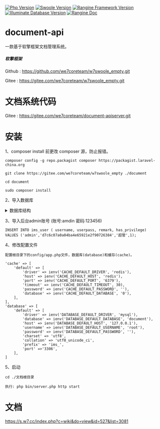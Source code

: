 [![Php Version](https://img.shields.io/badge/php-%3E=7.1-brightgreen.svg)](https://secure.php.net/)
[![Swoole Version](https://img.shields.io/badge/swoole-%3E=4.3.0-brightgreen.svg)](https://github.com/swoole/swoole-src)
[![Rangine Framework Version](https://img.shields.io/badge/rangine-%3E=0.0.1-brightgreen.svg)](https://gitee.com/we7coreteam/w7swoole)
[![Illuminate Database Version](https://img.shields.io/badge/illuminate/database-%3E=5.6.0-brightgreen.svg)](https://github.com/illuminate/database)
[![Rangine Doc](https://img.shields.io/badge/docs-passing-green.svg?maxAge=2592000)](https://s.we7.cc/index.php?c=wiki&do=view&id=317)
# document-api

一款基于软擎框架文档管理系统。

##### 软擎框架
Github : https://github.com/we7coreteam/w7swoole_empty.git

Gitee : https://gitee.com/we7coreteam/w7swoole_empty.git

# 文档系统代码

Gitee : https://gitee.com/we7coreteam/document-apiserver.git

# 安装

1、composer install 前更改 composer 源，防止报错。

```
composer config -g repo.packagist composer https://packagist.laravel-china.org

git clone https://gitee.com/we7coreteam/w7swoole_empty ./document

cd document

sudo composer install
```

2、导入数据库

<details>
<summary>数据库结构</summary>

**<summary>--
-- 数据库： `document`
--

-- --------------------------------------------------------

--
-- 表的结构 `ims_cache`
--

CREATE TABLE `ims_cache` (
  `id` int(11) NOT NULL,
  `key` varchar(100) CHARACTER SET utf8mb4 COLLATE utf8mb4_general_ci NOT NULL,
  `value` text COLLATE utf8mb4_general_ci,
  `expired_at` int(11) DEFAULT '0'
) ENGINE=InnoDB DEFAULT CHARSET=utf8mb4 COLLATE=utf8mb4_general_ci;

-- --------------------------------------------------------

--
-- 表的结构 `ims_document`
--

CREATE TABLE `ims_document` (
  `id` int(11) NOT NULL,
  `name` varchar(30) COLLATE utf8mb4_general_ci NOT NULL DEFAULT '',
  `description` varchar(255) CHARACTER SET utf8mb4 COLLATE utf8mb4_general_ci NOT NULL COMMENT '描述',
  `creator_id` int(11) NOT NULL DEFAULT '0' COMMENT '创建者id',
  `created_at` int(11) NOT NULL DEFAULT '0',
  `updated_at` int(11) NOT NULL DEFAULT '0',
  `is_show` tinyint(1) NOT NULL DEFAULT '2' COMMENT '是否显示 1:显示,2:不显示'
) ENGINE=InnoDB DEFAULT CHARSET=utf8mb4 COLLATE=utf8mb4_general_ci;

-- --------------------------------------------------------

--
-- 表的结构 `ims_document_chapter`
--

CREATE TABLE `ims_document_chapter` (
  `id` int(11) NOT NULL,
  `parent_id` int(11) NOT NULL DEFAULT '0',
  `name` varchar(30) COLLATE utf8mb4_general_ci NOT NULL DEFAULT '' COMMENT '文档名称',
  `document_id` int(10) UNSIGNED NOT NULL DEFAULT '0' COMMENT '壳id',
  `sort` int(11) NOT NULL DEFAULT '0' COMMENT '排序，越大越靠前',
  `levels` tinyint(3) UNSIGNED NOT NULL DEFAULT '0',
  `created_at` int(11) NOT NULL DEFAULT '0',
  `updated_at` int(11) NOT NULL DEFAULT '0'
) ENGINE=InnoDB DEFAULT CHARSET=utf8mb4 COLLATE=utf8mb4_general_ci;

-- --------------------------------------------------------

--
-- 表的结构 `ims_document_chapter_content`
--

CREATE TABLE `ims_document_chapter_content` (
  `id` int(11) NOT NULL,
  `chapter_id` int(11) NOT NULL,
  `content` longtext CHARACTER SET utf8mb4 COLLATE utf8mb4_general_ci,
  `layout` tinyint(1) NOT NULL COMMENT '章节格式 1 markdown 2 富文本'
) ENGINE=InnoDB DEFAULT CHARSET=utf8mb4 COLLATE=utf8mb4_general_ci;

-- --------------------------------------------------------

--
-- 表的结构 `ims_permission_document`
--

CREATE TABLE `ims_permission_document` (
  `id` int(10) UNSIGNED NOT NULL,
  `user_id` int(10) UNSIGNED NOT NULL DEFAULT '0',
  `document_id` int(10) NOT NULL DEFAULT '0' COMMENT '文档壳id',
  `created_at` int(11) NOT NULL DEFAULT '0',
  `updated_at` int(11) NOT NULL DEFAULT '0'
) ENGINE=InnoDB DEFAULT CHARSET=utf8mb4 COLLATE=utf8mb4_general_ci;

-- --------------------------------------------------------

--
-- 表的结构 `ims_user`
--

CREATE TABLE `ims_user` (
  `id` int(11) NOT NULL,
  `username` varchar(20) CHARACTER SET utf8mb4 COLLATE utf8mb4_general_ci NOT NULL DEFAULT '' COMMENT '用户名',
  `is_ban` tinyint(3) UNSIGNED NOT NULL DEFAULT '0' COMMENT '1:禁止,0:正常',
  `userpass` varchar(255) CHARACTER SET utf8mb4 COLLATE utf8mb4_general_ci NOT NULL DEFAULT '' COMMENT '登录密码',
  `remark` varchar(255) CHARACTER SET utf8mb4 COLLATE utf8mb4_general_ci NOT NULL DEFAULT '' COMMENT '备注',
  `has_privilege` tinyint(4) NOT NULL DEFAULT '0' COMMENT '是否具有特权 0:无,1:有',
  `created_at` int(11) NOT NULL DEFAULT '0',
  `updated_at` int(11) NOT NULL DEFAULT '0'
) ENGINE=InnoDB DEFAULT CHARSET=utf8mb4 COLLATE=utf8mb4_general_ci;

--
-- 转储表的索引
--

--
-- 表的索引 `ims_cache`
--
ALTER TABLE `ims_cache`
  ADD PRIMARY KEY (`id`),
  ADD UNIQUE KEY `unique` (`key`) USING BTREE;

--
-- 表的索引 `ims_document`
--
ALTER TABLE `ims_document`
  ADD PRIMARY KEY (`id`),
  ADD KEY `creator_id` (`creator_id`);

--
-- 表的索引 `ims_document_chapter`
--
ALTER TABLE `ims_document_chapter`
  ADD PRIMARY KEY (`id`),
  ADD KEY `parent_id` (`parent_id`,`document_id`);

--
-- 表的索引 `ims_document_chapter_content`
--
ALTER TABLE `ims_document_chapter_content`
  ADD PRIMARY KEY (`id`),
  ADD KEY `chapter_id` (`chapter_id`);

--
-- 表的索引 `ims_permission_document`
--
ALTER TABLE `ims_permission_document`
  ADD PRIMARY KEY (`id`),
  ADD UNIQUE KEY `uniqid_idx` (`user_id`,`document_id`);

--
-- 表的索引 `ims_user`
--
ALTER TABLE `ims_user`
  ADD PRIMARY KEY (`id`),
  ADD KEY `idx_username` (`username`);

--
-- 在导出的表使用AUTO_INCREMENT
--

--
-- 使用表AUTO_INCREMENT `ims_cache`
--
ALTER TABLE `ims_cache`
  MODIFY `id` int(11) NOT NULL AUTO_INCREMENT;

--
-- 使用表AUTO_INCREMENT `ims_document`
--
ALTER TABLE `ims_document`
  MODIFY `id` int(11) NOT NULL AUTO_INCREMENT;

--
-- 使用表AUTO_INCREMENT `ims_document_chapter`
--
ALTER TABLE `ims_document_chapter`
  MODIFY `id` int(11) NOT NULL AUTO_INCREMENT;

--
-- 使用表AUTO_INCREMENT `ims_permission_document`
--
ALTER TABLE `ims_permission_document`
  MODIFY `id` int(10) UNSIGNED NOT NULL AUTO_INCREMENT;

--
-- 使用表AUTO_INCREMENT `ims_user`
--
ALTER TABLE `ims_user`
  MODIFY `id` int(11) NOT NULL AUTO_INCREMENT;
**
</details>


3、导入后台admin账号 (账号:amdin 密码:123456)

```
INSERT INTO ims_user ( username, userpass, remark, has_privilege) VALUES ('admin','d7c6c07a0a04ba4e65921e2f90726384','超管',1);
```

4、修改配置文件

```
配置根目录下的config/app.php文件，数据库(database)和缓存(cache)。

'cache' => [
    'default' => [
        'driver' => ienv('CACHE_DEFAULT_DRIVER', 'redis'),
        'host' => ienv('CACHE_DEFAULT_HOST', 'redis'),
        'port' => ienv('CACHE_DEFAULT_PORT', '6379'),
        'timeout' => ienv('CACHE_DEFAULT_TIMEOUT', 30),
        'password' => ienv('CACHE_DEFAULT_PASSWORD', ''),
        'database' => ienv('CACHE_DEFAULT_DATABASE', '0'),
    ],
],
'database' => [
    'default' => [
        'driver' => ienv('DATABASE_DEFAULT_DRIVER', 'mysql'),
        'database' => ienv('DATABASE_DEFAULT_DATABASE', 'document'),
        'host' => ienv('DATABASE_DEFAULT_HOST', '127.0.0.1'),
        'username' => ienv('DATABASE_DEFAULT_USERNAME', 'root'),
        'password' => ienv('DATABASE_DEFAULT_PASSWORD', ''),
        'charset' => 'utf8',
        'collation' => 'utf8_unicode_ci',
        'prefix' => 'ims_',
        'port' =>'3306',
    ],
]
```
5、启动

```
cd ./文档根目录

执行: php bin/server.php http start
```

# 文档

https://s.w7.cc/index.php?c=wiki&do=view&id=527&list=3081








